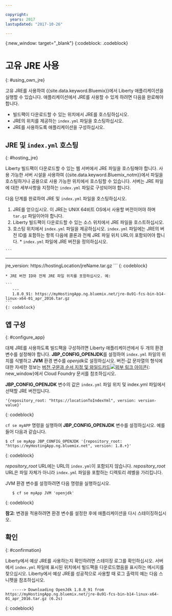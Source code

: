 ```yaml
---

copyright:
  years: 2017
lastupdated: "2017-10-26"

---
```


{:new_window: target="_blank"}
{:codeblock: .codeblock}

# 고유 JRE 사용
{: #using_own_jre}

고유 JRE를 사용하여 {{site.data.keyword.Bluemix}}에서 Liberty 애플리케이션을 실행할 수 있습니다. 애플리케이션에서 JRE를 사용할 수 있게 하려면 다음을 완료해야 합니다.
* 빌드팩이 다운로드할 수 있는 위치에서 JRE를 호스팅하십시오.
* JRE의 위치를 제공하는 `index.yml` 파일을 호스팅하십시오.
* JRE를 사용하도록 애플리케이션을 구성하십시오.

## JRE 및 `index.yml` 호스팅
{: #hosting_jre}

Liberty 빌드팩이 다운로드할 수 있는 웹 서버에서 JRE 파일을 호스팅해야 합니다. 사용 가능한 서버 시설을 사용하여 {{site.data.keyword.Bluemix_notm}}에서 파일을 호스팅하거나 공용으로 사용 가능한 위치에서 호스팅할 수 있습니다. 서버는 JRE 파일에 대한 세부사항을 지정하는 `index.yml` 파일로 구성되어야 합니다.

다음 단계를 완료하여 JRE 및 `index.yml` 파일을 호스팅하십시오.
  1. JRE를 얻으십시오. 이 JRE는 UNIX 64비트 OS에서 사용할 버전이어야 하며 `tar.gz` 파일이어야 합니다.
  2. Liberty 빌드팩이 다운로드할 수 있는 소스 위치에서 JRE 파일을 호스트하십시오.
  3. 호스팅 위치에서 `index.yml` 파일을 제공하십시오. `index.yml` 파일에는 JRE의 버전 ID를 포함하는 항목 다음에 콜론과 전체 JRE 파일 위치 URL이 포함되어야 합니다.
    * `index.yml` 파일에 JRE 버전을 정의하십시오.

    ```
   ---
   jre_version: https://hostingLocation/jreName.tar.gz
    ```
    {: codeblock}

    * JRE 버전 ID와 전체 JRE 파일 위치를 포함하십시오. 예:

    ```
       ---
       1.8.0_91: https://myHostingApp.ng.bluemix.net/jre-8u91-fcs-bin-b14-linux-x64-01_apr_2016.tar.gz
    ```
    {: codeblock}

## 앱 구성
{: #configure_app}

대체 JRE를 사용하도록 빌드팩을 구성하려면 Liberty 애플리케이션에서 두 개의 환경 변수를 설정해야 합니다. **JBP_CONFIG_OPENJDK**를 설정하여 `index.yml` 파일의 위치를 식별하고 **JVM** 환경 변수를 *openjdk*로 설정하십시오. 
버전-값 문자열의 형식에 대한 자세한 정보는 [버전 구문과 순서 지정 및 와일드카드![외부 링크 아이콘](../../icons/launch-glyph.svg "외부 링크 아이콘")](https://github.com/cloudfoundry/ibm-websphere-liberty-buildpack/blob/master/docs/util-repositories.md){: new_window}에서 Cloud Foundry 문서를 참조하십시오.

**JBP_CONFIG_OPENJDK** 변수의 값은 `index.yml` 파일 위치 및 index.yml 파일에서 선택할 JRE 버전입니다.

```
'{repository_root: "https://locationToIndexYml", version: version-value}'
```
{: codeblock}

`cf se myAPP` 명령을 실행하여 **JBP_CONFIG_OPENJDK** 변수를 설정하십시오. 예를 들어 다음과 같습니다.
```
$ cf se myApp JBP_CONFIG_OPENJDK '{repository_root: "https://myHostingApp.ng.bluemix.net", version: 1.8.+}'
```
{: codeblock}

*repository_root* URL에는 URL의 `index.yml`이 포함되지 않습니다. *repository_root* URL은 파일 자체가 아니라 `index.yml` 파일을 포함하는 디렉토리 레벨을 가리킵니다.

JVM 환경 변수를 설정하려면 다음 명령을 실행하십시오.
```
   $ cf se myApp JVM 'openjdk'
```
{: codeblock}

**참고**: 변경을 적용하려면 환경 변수를 설정한 후에 애플리케이션을 다시 스테이징하십시오.

## 확인
{: #confirmation}

Liberty에서 예상 JRE를 사용하는지 확인하려면 스테이징 로그를 확인하십시오. 서버에서 `index.yml` 파일에 표시된 위치에서 빌드팩을 다운로드했음을 표시하는 메시지를 찾으십시오. Liberty에서 예상 JRE를 성공적으로 사용할 때 로그 출력의 예는 다음 스니펫을 참조하십시오.
```
   -----> Downloading OpenJdk 1.8.0_91 from https://myHostingApp.ng.bluemix.net/jre-8u91-fcs-bin-b14-linux-x64-01_apr_2016.tar.gz (6.2s)
```
{: codeblock}
